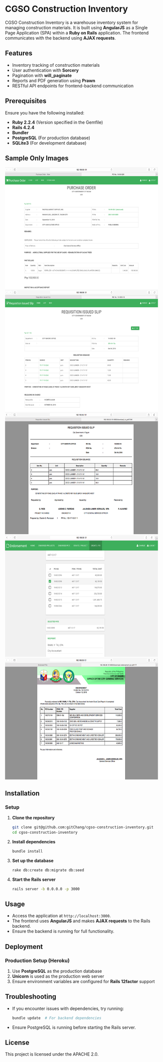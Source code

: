 # CGSO Construction Inventory

CGSO Construction Inventory is a warehouse inventory system for managing construction materials. It is built using **AngularJS** as a Single Page Application (SPA) within a **Ruby on Rails** application. The frontend communicates with the backend using **AJAX requests**.

## Features
- Inventory tracking of construction materials
- User authentication with **Sorcery**
- Pagination with **will_paginate**
- Reports and PDF generation using **Prawn**
- RESTful API endpoints for frontend-backend communication

## Prerequisites
Ensure you have the following installed:
- **Ruby 2.2.4** (Version specified in the Gemfile)
- **Rails 4.2.4**
- **Bundler**
- **PostgreSQL** (For production database)
- **SQLite3** (For development database)

## Sample Only Images
<img src="https://github.com/gitChang/cgso-construction-inventory/blob/main/app/assets/images/sample/construction-13.png" alt="Purchase Order" height="400">
<img src="https://github.com/gitChang/cgso-construction-inventory/blob/main/app/assets/images/sample/construction-15.png" alt="View Requisition Issued Slip" height="400">
<img src="https://github.com/gitChang/cgso-construction-inventory/blob/main/app/assets/images/sample/construction-17.png" alt="Requisition Issued Slip PDF" height="400">
<img src="https://github.com/gitChang/cgso-construction-inventory/blob/main/app/assets/images/sample/construction-11.png" alt="Create Endorsement Letter" height="400">
<img src="https://github.com/gitChang/cgso-construction-inventory/blob/main/app/assets/images/sample/construction-9.png" alt="Endorsement Letter" height="400">

## Installation

### Setup
1. **Clone the repository**
   ```bash
   git clone git@github.com:gitChang/cgso-construction-inventory.git
   cd cgso-construction-inventory
   ```

2. **Install dependencies**
   ```bash
   bundle install
   ```

3. **Set up the database**
   ```bash
   rake db:create db:migrate db:seed
   ```

4. **Start the Rails server**
   ```bash
   rails server -b 0.0.0.0 -p 3000
   ```

## Usage
- Access the application at `http://localhost:3000`.
- The frontend uses **AngularJS** and makes **AJAX requests** to the Rails backend.
- Ensure the backend is running for full functionality.

## Deployment
### Production Setup (Heroku)
1. Use **PostgreSQL** as the production database
2. **Unicorn** is used as the production web server
3. Ensure environment variables are configured for **Rails 12factor** support

## Troubleshooting
- If you encounter issues with dependencies, try running:
  ```bash
  bundle update  # For backend dependencies
  ```
- Ensure PostgreSQL is running before starting the Rails server.

## License
This project is licensed under the APACHE 2.0.
